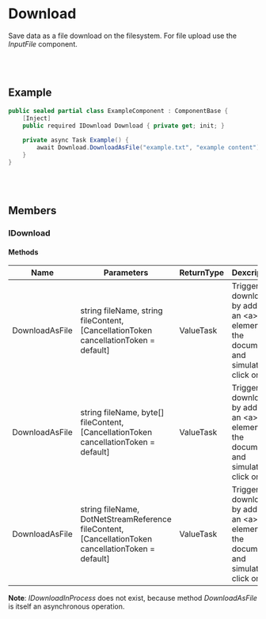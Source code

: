 # Download

Save data as a file download on the filesystem. For file upload use the *InputFile* component.


<br><br />
## Example

```csharp
public sealed partial class ExampleComponent : ComponentBase {
    [Inject]
    public required IDownload Download { private get; init; }
    
    private async Task Example() {
        await Download.DownloadAsFile("example.txt", "example content");
    }
}
```


<br><br />
## Members

### IDownload

#### Methods

| **Name**       | **Parameters**                                                                                      | **ReturnType** | **Dexcription**                                                                                |
| -------------- | --------------------------------------------------------------------------------------------------- | ---------------| ---------------------------------------------------------------------------------------------- |
| DownloadAsFile | string fileName, string fileContent, [CancellationToken cancellationToken = default]                | ValueTask      | Triggers a download by adding an &lt;a&gt;-element to the document and simulate a click on it. |
| DownloadAsFile | string fileName, byte[] fileContent, [CancellationToken cancellationToken = default]                | ValueTask      | Triggers a download by adding an &lt;a&gt;-element to the document and simulate a click on it. |
| DownloadAsFile | string fileName, DotNetStreamReference fileContent, [CancellationToken cancellationToken = default] | ValueTask      | Triggers a download by adding an &lt;a&gt;-element to the document and simulate a click on it. |

**Note**: *IDownloadInProcess* does not exist, because method *DownloadAsFile* is itself an asynchronous operation.
